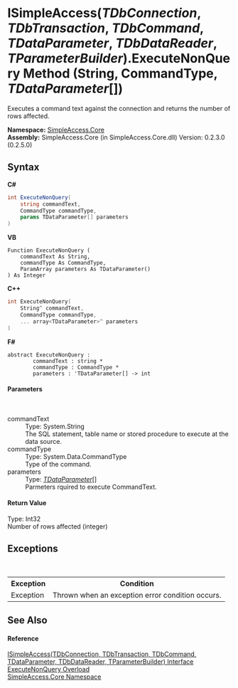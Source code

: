 # ISimpleAccess(*TDbConnection*, *TDbTransaction*, *TDbCommand*, *TDataParameter*, *TDbDataReader*, *TParameterBuilder*).ExecuteNonQuery Method (String, CommandType, *TDataParameter*[])
 

Executes a command text against the connection and returns the number of rows affected.

**Namespace:**&nbsp;<a href="N_SimpleAccess_Core">SimpleAccess.Core</a><br />**Assembly:**&nbsp;SimpleAccess.Core (in SimpleAccess.Core.dll) Version: 0.2.3.0 (0.2.5.0)

## Syntax

**C#**<br />
``` C#
int ExecuteNonQuery(
	string commandText,
	CommandType commandType,
	params TDataParameter[] parameters
)
```

**VB**<br />
``` VB
Function ExecuteNonQuery ( 
	commandText As String,
	commandType As CommandType,
	ParamArray parameters As TDataParameter()
) As Integer
```

**C++**<br />
``` C++
int ExecuteNonQuery(
	String^ commandText, 
	CommandType commandType, 
	... array<TDataParameter>^ parameters
)
```

**F#**<br />
``` F#
abstract ExecuteNonQuery : 
        commandText : string * 
        commandType : CommandType * 
        parameters : 'TDataParameter[] -> int 

```


#### Parameters
&nbsp;<dl><dt>commandText</dt><dd>Type: System.String<br />The SQL statement, table name or stored procedure to execute at the data source.</dd><dt>commandType</dt><dd>Type: System.Data.CommandType<br />Type of the command.</dd><dt>parameters</dt><dd>Type: <a href="T_SimpleAccess_Core_ISimpleAccess_6">*TDataParameter*</a>[]<br />Parmeters rquired to execute CommandText.</dd></dl>

#### Return Value
Type: Int32<br />Number of rows affected (integer)

## Exceptions
&nbsp;<table><tr><th>Exception</th><th>Condition</th></tr><tr><td>Exception</td><td>Thrown when an exception error condition occurs.</td></tr></table>

## See Also


#### Reference
<a href="T_SimpleAccess_Core_ISimpleAccess_6">ISimpleAccess(TDbConnection, TDbTransaction, TDbCommand, TDataParameter, TDbDataReader, TParameterBuilder) Interface</a><br /><a href="Overload_SimpleAccess_Core_ISimpleAccess_6_ExecuteNonQuery">ExecuteNonQuery Overload</a><br /><a href="N_SimpleAccess_Core">SimpleAccess.Core Namespace</a><br />